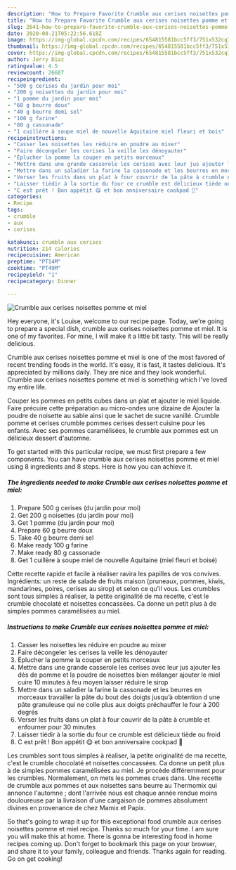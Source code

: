 ```yaml
---
description: "How to Prepare Favorite Crumble aux cerises noisettes pomme et miel"
title: "How to Prepare Favorite Crumble aux cerises noisettes pomme et miel"
slug: 2641-how-to-prepare-favorite-crumble-aux-cerises-noisettes-pomme-et-miel
date: 2020-08-21T05:22:56.618Z
image: https://img-global.cpcdn.com/recipes/654815581bcc5ff3/751x532cq70/crumble-aux-cerises-noisettes-pomme-et-miel-photo-principale-de-la-recette.jpg
thumbnail: https://img-global.cpcdn.com/recipes/654815581bcc5ff3/751x532cq70/crumble-aux-cerises-noisettes-pomme-et-miel-photo-principale-de-la-recette.jpg
cover: https://img-global.cpcdn.com/recipes/654815581bcc5ff3/751x532cq70/crumble-aux-cerises-noisettes-pomme-et-miel-photo-principale-de-la-recette.jpg
author: Jerry Diaz
ratingvalue: 4.5
reviewcount: 26607
recipeingredient:
- "500 g cerises du jardin pour moi"
- "200 g noisettes du jardin pour moi"
- "1 pomme du jardin pour moi"
- "60 g beurre doux"
- "40 g beurre demi sel"
- "100 g farine"
- "80 g cassonade"
- "1 cuillère à soupe miel de nouvelle Aquitaine miel fleuri et bois"
recipeinstructions:
- "Casser les noisettes les réduire en poudre au mixer"
- "Faire décongeler les cerises la veille les dénoyauter"
- "Éplucher la pomme la couper en petits morceaux"
- "Mettre dans une grande casserole les cerises avec leur jus ajouter les dés de pomme et la poudre de noisettes bien mélanger ajouter le miel cuire 10 minutes à feu moyen laisser réduire le sirop"
- "Mettre dans un saladier la farine la cassonade et les beurres en morceaux travailler la pâte du bout des doigts jusqu’à obtention d une pâte granuleuse qui ne colle plus aux doigts préchauffer le four à 200 degrés"
- "Verser les fruits dans un plat à four couvrir de la pâte à crumble et enfourner pour 30 minutes"
- "Laisser tiédir à la sortie du four ce crumble est délicieux tiède ou froid"
- "C est prêt ! Bon appétit 😋 et bon anniversaire cookpad 🥳"
categories:
- Recipe
tags:
- crumble
- aux
- cerises

katakunci: crumble aux cerises 
nutrition: 214 calories
recipecuisine: American
preptime: "PT14M"
cooktime: "PT49M"
recipeyield: "1"
recipecategory: Dinner

---
```



![Crumble aux cerises noisettes pomme et miel](https://img-global.cpcdn.com/recipes/654815581bcc5ff3/751x532cq70/crumble-aux-cerises-noisettes-pomme-et-miel-photo-principale-de-la-recette.jpg)

Hey everyone, it's Louise, welcome to our recipe page. Today, we're going to prepare a special dish, crumble aux cerises noisettes pomme et miel. It is one of my favorites. For mine, I will make it a little bit tasty. This will be really delicious.

Crumble aux cerises noisettes pomme et miel is one of the most favored of recent trending foods in the world. It's easy, it is fast, it tastes delicious. It's appreciated by millions daily. They are nice and they look wonderful. Crumble aux cerises noisettes pomme et miel is something which I've loved my entire life.

Couper les pommes en petits cubes dans un plat et ajouter le miel liquide. Faire précuire cette préparation au micro-ondes une dizaine de Ajouter la poudre de noisette au sable ainsi que le sachet de sucre vanillé. Crumble pomme et cerises crumble pommes cerises dessert cuisine pour les enfants. Avec ses pommes caramélisées, le crumble aux pommes est un délicieux dessert d&#39;automne.


To get started with this particular recipe, we must first prepare a few components. You can have crumble aux cerises noisettes pomme et miel using 8 ingredients and 8 steps. Here is how you can achieve it.

<!--inarticleads1-->

##### The ingredients needed to make Crumble aux cerises noisettes pomme et miel:

1. Prepare 500 g cerises (du jardin pour moi)
1. Get 200 g noisettes (du jardin pour moi)
1. Get 1 pomme (du jardin pour moi)
1. Prepare 60 g beurre doux
1. Take 40 g beurre demi sel
1. Make ready 100 g farine
1. Make ready 80 g cassonade
1. Get 1 cuillère à soupe miel de nouvelle Aquitaine (miel fleuri et boisé)


Cette recette rapide et facile à réaliser ravira les papilles de vos convives. Ingrédients: un reste de salade de fruits maison (pruneaux, pommes, kiwis, mandarines, poires, cerises au sirop) et selon ce qu&#39;il vous. Les crumbles sont tous simples à réaliser, la petite originalité de ma recette, c&#39;est le crumble chocolaté et noisettes concassées. Ca donne un petit plus à de simples pommes caramélisées au miel. 

<!--inarticleads2-->

##### Instructions to make Crumble aux cerises noisettes pomme et miel:

1. Casser les noisettes les réduire en poudre au mixer
1. Faire décongeler les cerises la veille les dénoyauter
1. Éplucher la pomme la couper en petits morceaux
1. Mettre dans une grande casserole les cerises avec leur jus ajouter les dés de pomme et la poudre de noisettes bien mélanger ajouter le miel cuire 10 minutes à feu moyen laisser réduire le sirop
1. Mettre dans un saladier la farine la cassonade et les beurres en morceaux travailler la pâte du bout des doigts jusqu’à obtention d une pâte granuleuse qui ne colle plus aux doigts préchauffer le four à 200 degrés
1. Verser les fruits dans un plat à four couvrir de la pâte à crumble et enfourner pour 30 minutes
1. Laisser tiédir à la sortie du four ce crumble est délicieux tiède ou froid
1. C est prêt ! Bon appétit 😋 et bon anniversaire cookpad 🥳


Les crumbles sont tous simples à réaliser, la petite originalité de ma recette, c&#39;est le crumble chocolaté et noisettes concassées. Ca donne un petit plus à de simples pommes caramélisées au miel. Je procède différemment pour les crumbles. Normalement, on mets les pommes crues dans. Une recette de crumble aux pommes et aux noisettes sans beurre au Thermomix qui annonce l&#39;automne ; dont l&#39;arrivée nous est chaque année rendue moins douloureuse par la livraison d&#39;une cargaison de pommes absolument divines en provenance de chez Mamix et Papix. 

So that's going to wrap it up for this exceptional food crumble aux cerises noisettes pomme et miel recipe. Thanks so much for your time. I am sure you will make this at home. There is gonna be interesting food in home recipes coming up. Don't forget to bookmark this page on your browser, and share it to your family, colleague and friends. Thanks again for reading. Go on get cooking!
